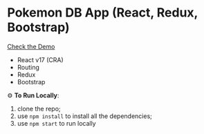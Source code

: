 # Pokemon DB App (React, Redux, Bootstrap)

<a href="https://romanovroma.github.io/pokemon-db/" target="_blank">Check the Demo</a>

- React v17 (CRA)
- Routing
- Redux
- Bootstrap

⚙️ **To Run Locally**:

1. clone the repo;
2. use `npm install` to install all the dependencies;
3. use `npm start` to run locally
